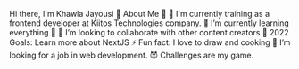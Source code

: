 Hi there, I'm Khawla Jayousi 👋
About Me 📌
🔭 I'm currently training as a frontend developer at Kiitos Technologies company.
🌱 I’m currently learning everything 🤣
👯 I’m looking to collaborate with other content creators
🥅 2022 Goals: Learn more about NextJS
⚡ Fun fact: I love to draw and cooking
💞️ I’m looking for a job in web development.
😈 Challenges are my game.
